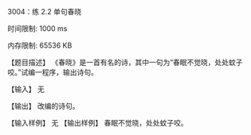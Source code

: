 3004：练 2.2 单句春晓

时间限制: 1000 ms

内存限制: 65536 KB

【题目描述】
《春晓》是一首有名的诗，其中一句为“春眠不觉晓，处处蚊子咬。”试编一程序，输出诗句。

【输入】
无

【输出】
改编的诗句。

【输入样例】
无
【输出样例】
春眠不觉晓，处处蚊子咬。
